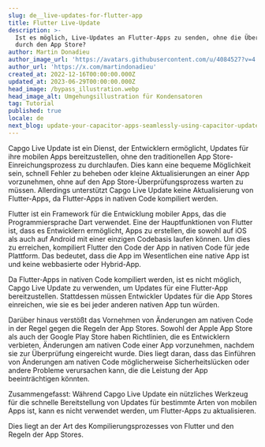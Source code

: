 ```yaml
---
slug: de__live-updates-for-flutter-app
title: Flutter Live-Update
description: >-
  Ist es möglich, Live-Updates an Flutter-Apps zu senden, ohne die Überprüfung
  durch den App Store?
author: Martin Donadieu
author_image_url: 'https://avatars.githubusercontent.com/u/4084527?v=4'
author_url: 'https://x.com/martindonadieu'
created_at: 2022-12-16T00:00:00.000Z
updated_at: 2023-06-29T00:00:00.000Z
head_image: /bypass_illustration.webp
head_image_alt: Umgehungsillustration für Kondensatoren
tag: Tutorial
published: true
locale: de
next_blog: update-your-capacitor-apps-seamlessly-using-capacitor-updater
---
```


Capgo Live Update ist ein Dienst, der Entwicklern ermöglicht, Updates für ihre mobilen Apps bereitzustellen, ohne den traditionellen App Store-Einreichungsprozess zu durchlaufen. Dies kann eine bequeme Möglichkeit sein, schnell Fehler zu beheben oder kleine Aktualisierungen an einer App vorzunehmen, ohne auf den App Store-Überprüfungsprozess warten zu müssen. Allerdings unterstützt Capgo Live Update keine Aktualisierung von Flutter-Apps, da Flutter-Apps in nativen Code kompiliert werden.

Flutter ist ein Framework für die Entwicklung mobiler Apps, das die Programmiersprache Dart verwendet. Eine der Hauptfunktionen von Flutter ist, dass es Entwicklern ermöglicht, Apps zu erstellen, die sowohl auf iOS als auch auf Android mit einer einzigen Codebasis laufen können. Um dies zu erreichen, kompiliert Flutter den Code der App in nativen Code für jede Plattform. Das bedeutet, dass die App im Wesentlichen eine native App ist und keine webbasierte oder Hybrid-App.

Da Flutter-Apps in nativen Code kompiliert werden, ist es nicht möglich, Capgo Live Update zu verwenden, um Updates für eine Flutter-App bereitzustellen. Stattdessen müssen Entwickler Updates für die App Stores einreichen, wie sie es bei jeder anderen nativen App tun würden.

Darüber hinaus verstößt das Vornehmen von Änderungen am nativen Code in der Regel gegen die Regeln der App Stores. Sowohl der Apple App Store als auch der Google Play Store haben Richtlinien, die es Entwicklern verbieten, Änderungen am nativen Code einer App vorzunehmen, nachdem sie zur Überprüfung eingereicht wurde. Dies liegt daran, dass das Einführen von Änderungen am nativen Code möglicherweise Sicherheitslücken oder andere Probleme verursachen kann, die die Leistung der App beeinträchtigen könnten.

Zusammengefasst: Während Capgo Live Update ein nützliches Werkzeug für die schnelle Bereitstellung von Updates für bestimmte Arten von mobilen Apps ist, kann es nicht verwendet werden, um Flutter-Apps zu aktualisieren.

Dies liegt an der Art des Kompilierungsprozesses von Flutter und den Regeln der App Stores.